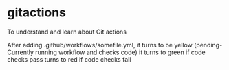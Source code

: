 # gitactions
To understand and learn about Git actions


After adding .github/workflows/somefile.yml, it turns to be yellow (pending- Currently running workflow and checks code)
  it turns to green if code checks pass
  turns to red if code checks fail
